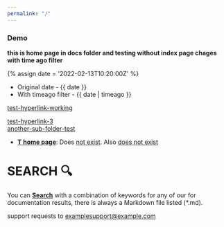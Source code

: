 ```yaml
---
permalink: "/"
---
```


### Demo

<b>this is home page in docs folder and testing without index page chages with time ago filter</b>

{% assign date = '2022-02-13T10:20:00Z' %}

- Original date - {{ date }}
- With timeago filter - {{ date | timeago }}  


[test-hyperlink-working](test)<br>

[test-hyperlink-3](test)<br>
[another-sub-folder-test](/testrepo/subdocs/subd)

- <b>[T home page](tardis-orverview#what-is-the-tardis)</b>: Does [not exist](thisisanerror). Also [does not exist](http://ackackackack.org)

# SEARCH :mag: 
You can <b>[Search](/testrepo/search)</b> with a combination of keywords for any of our for documentation results, there is always a Markdown file listed (*.md).

support requests to [examplesupport@example.com](mailto:example.example.com)
